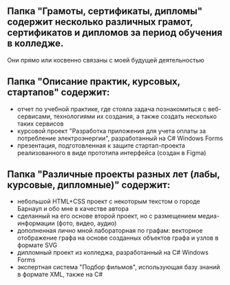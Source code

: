## Папка "Грамоты, сертификаты, дипломы" содержит несколько различных грамот, сертификатов и дипломов за период обучения в колледже. 
Они прямо или косвенно связаны с моей будущей деятельностью
## Папка "Описание практик, курсовых, стартапов" содержит: 
- отчет по учебной практике, где стояла задача познакомиться с веб-сервисами, технологиями их создания, а также создать несколько таких сервисов
- курсовой проект "Разработка приложения для учета оплаты за потребление электроэнергии", разработанный на C# Windows Forms
- презентация, подготовленная к защите стартап-проекта реализованного в виде прототипа интерфейса (создан в Figma)
## Папка "Различные проекты разных лет (лабы, курсовые, дипломные)" содержит:
- небольшой HTML+CSS проект с некоторым текстом о городе Барнаул и обо мне в качестве автора
- сделанный на его основе второй проект, но с размещением медиа-информации (фото, видео, аудио)
- дополненная лично мной лабораторная по графам: векторное отображение графа на основе созданных объектов графа и узлов в формате SVG
- дипломный проект из колледжа, разработанный на C# Windows Forms
- экспертная система "Подбор фильмов", использующая базу знаний в формате XML, также на C#
